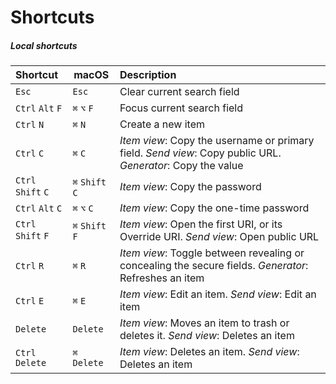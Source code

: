 # Shortcuts

##### Local shortcuts

| Shortcut           | macOS           | Description                                                                                                |
|:-------------------|-----------------|:-----------------------------------------------------------------------------------------------------------|
| `Esc`              | `Esc`           | Clear current search field                                                                                 |
| `Ctrl` `Alt` `F`   | `⌘` `⌥` `F`     | Focus current search field                                                                                 |
| `Ctrl` `N`         | `⌘` `N`         | Create a new item                                                                                          |
| `Ctrl` `C`         | `⌘` `C`         | *Item view*: Copy the username or primary field. *Send view*: Copy public URL. *Generator*: Copy the value |
| `Ctrl` `Shift` `C` | `⌘` `Shift` `C` | *Item view*: Copy the password                                                                             |
| `Ctrl` `Alt` `C`   | `⌘` `⌥` `C`     | *Item view*: Copy the one-time password                                                                    |
| `Ctrl` `Shift` `F` | `⌘` `Shift` `F` | *Item view*: Open the first URI, or its Override URI. *Send view*: Open public URL                         |
| `Ctrl` `R`         | `⌘` `R`         | *Item view*: Toggle between revealing or concealing the secure fields. *Generator*: Refreshes an item      |
| `Ctrl` `E`         | `⌘` `E`         | *Item view*: Edit an item. *Send view*: Edit an item                                                       |
| `Delete`           | `Delete`        | *Item view*: Moves an item to trash or deletes it. *Send view*: Deletes an item                            |
| `Ctrl` `Delete`    | `⌘` `Delete`    | *Item view*: Deletes an item. *Send view*: Deletes an item                                                 |
